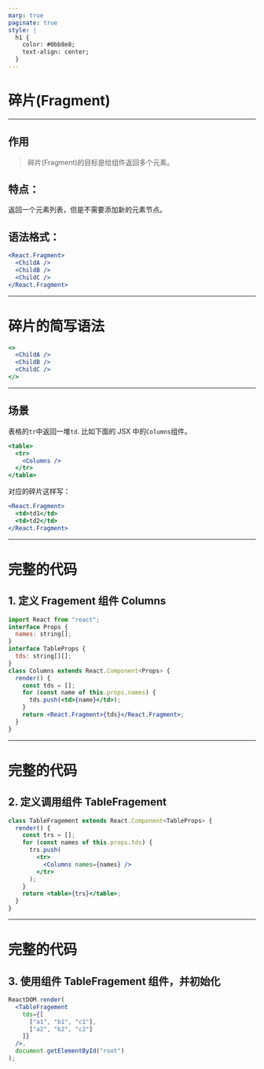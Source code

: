 ```yaml
---
marp: true
paginate: true
style: |
  h1 {
    color: #0bb8e8;
    text-align: center;
  }
---
```


# 碎片(Fragment)

---

## 作用

> 碎片(Fragment)的目标是给组件返回多个元素。

## 特点：

返回一个元素列表，但是不需要添加新的元素节点。

## 语法格式：

```jsx
<React.Fragment>
  <ChildA />
  <ChildB />
  <ChildC />
</React.Fragment>
```

---

# 碎片的简写语法

```jsx
<>
  <ChildA />
  <ChildB />
  <ChildC />
</>
```

---

## 场景

表格的`tr`中返回一堆`td`. 比如下面的 JSX 中的`Columns`组件。

```jsx
<table>
  <tr>
    <Columns />
  </tr>
</table>
```

对应的碎片这样写：

```jsx
<React.Fragment>
  <td>td1</td>
  <td>td2</td>
</React.Fragment>
```

---

# 完整的代码

## 1. 定义 Fragement 组件 Columns

```jsx
import React from "react";
interface Props {
  names: string[];
}
interface TableProps {
  tds: string[][];
}
class Columns extends React.Component<Props> {
  render() {
    const tds = [];
    for (const name of this.props.names) {
      tds.push(<td>{name}</td>);
    }
    return <React.Fragment>{tds}</React.Fragment>;
  }
}
```

---

# 完整的代码

## 2. 定义调用组件 TableFragement

```jsx
class TableFragement extends React.Component<TableProps> {
  render() {
    const trs = [];
    for (const names of this.props.tds) {
      trs.push(
        <tr>
          <Columns names={names} />
        </tr>
      );
    }
    return <table>{trs}</table>;
  }
}
```

---

# 完整的代码

## 3. 使用组件 TableFragement 组件，并初始化

```jsx
ReactDOM.render(
  <TableFragement
    tds={[
      ["a1", "b1", "c1"],
      ["a2", "b2", "c2"]
    ]}
  />,
  document.getElementById("root")
);
```

